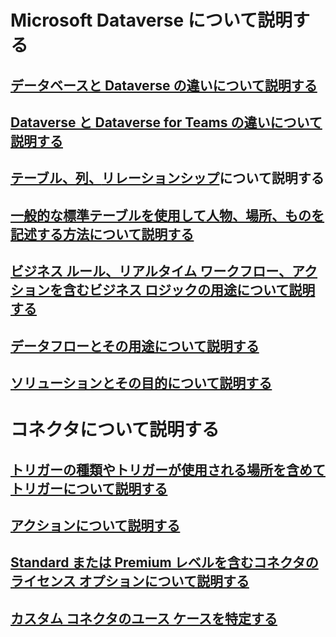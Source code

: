 # Microsoft Dataverse について説明する
## [データベースと Dataverse の違いについて説明する](https://learn.microsoft.com/ja-jp/power-apps/maker/data-platform/data-platform-intro)

## [Dataverse と Dataverse for Teams の違いについて説明する](https://learn.microsoft.com/ja-jp/power-apps/teams/data-platform-compare)

## [テーブル、列、](https://learn.microsoft.com/ja-jp/training/modules/introduction-common-data-service/3-identify-entities-fields?ns-enrollment-type=learningpath&ns-enrollment-id=learn-bizapps.wwl.power-plat-fundamentals)[リレーションシップ](https://learn.microsoft.com/ja-jp/training/modules/introduction-common-data-service/4-understand-relationships?ns-enrollment-type=learningpath&ns-enrollment-id=learn-bizapps.wwl.power-plat-fundamentals)について説明する

## [一般的な標準テーブルを使用して人物、場所、ものを記述する方法について説明する](https://learn.microsoft.com/ja-jp/training/modules/get-started-with-powerapps-common-data-service/)

## [ビジネス ルール、リアルタイム ワークフロー、アクションを含むビジネス ロジックの用途について説明する](https://learn.microsoft.com/ja-jp/training/modules/introduction-common-data-service/6-business-rules)

## [データフローとその用途について説明する](https://learn.microsoft.com/ja-jp/power-apps/maker/data-platform/create-and-use-dataflows)

## [ソリューションとその目的について説明する](https://learn.microsoft.com/ja-jp/power-apps/maker/data-platform/why-dataverse-overview)

# コネクタについて説明する

## [トリガーの種類やトリガーが使用される場所を含めてトリガーについて説明する](https://learn.microsoft.com/ja-jp/power-automate/triggers-introduction)

## [アクションについて説明する](https://learn.microsoft.com/ja-jp/training/modules/dataverse-triggers-actions/)

## [Standard または Premium レベルを含むコネクタのライセンス オプションについて説明する](https://learn.microsoft.com/ja-jp/power-platform/admin/powerapps-flow-licensing-faq)

## [カスタム コネクタのユース ケースを特定する](https://learn.microsoft.com/ja-jp/connectors/custom-connectors/customconnectorssolutions)

